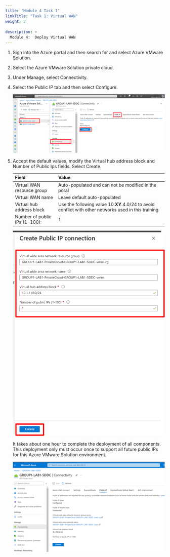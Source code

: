 ```yaml
---
title: "Module 4 Task 1"
linkTitle: "Task 1: Virtual WAN"
weight: 2

description: >
  Module 4:  Deploy Virtual WAN
---
```



1.  Sign into the Azure portal and then search for and select Azure VMware
    Solution.

2.  Select the Azure VMware Solution private cloud.

3.  Under Manage, select Connectivity.

4.  Select the Public IP tab and then select Configure.

    ![](940de2ea4f975fdd88235093f29267f1.png)

5.  Accept the default values, modify the Virtual hub address block and Number
    of Public Ips fields. Select Create.

    | Field                         | Value                                                                                                                 |
    |-------------------------------|-----------------------------------------------------------------------------------------------------------------------|
    | Virtual WAN resource group    | Auto-populated and can not be modified in the poral                                                                   |
    | Virtual WAN name              | Leave default auto-populated                                                                                          |
    | Virtual hub address block     | Use the following value 10.**XY**.4.0/24 to avoid conflict with other networks used in this training |
    | Number of public IPs (1-100): | 1                                                                                                                     |

    ![](6295fbcd7f543b20d04c2dbdfb5bf43e.png)

    It takes about one hour to complete the deployment of all components. This
    deployment only must occur once to support all future public IPs for this Azure
    VMware Solution environment.

    ![](7edc575f5739614c0749fc11eefb53c4.png)
